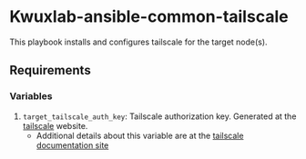 # Kwuxlab-ansible-common-tailscale

This playbook installs and configures tailscale for the target node(s).

## Requirements

### Variables

1. `target_tailscale_auth_key`: Tailscale authorization key. Generated at the [tailscale](https://tailscale.com/) website. 
   * Additional details about this variable are at the
    [tailscale documentation site](https://tailscale.com/kb/1085/auth-keys/#authentication)
